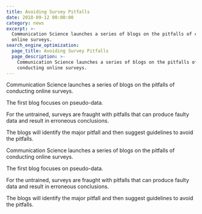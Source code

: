 ```yaml
---
title: Avoiding Survey Pitfalls
date: 2018-09-12 00:00:00
category: news
excerpt: >-
  Communication Science launches a series of blogs on the pitfalls of conducting
  online surveys.
search_engine_optimization:
  page_title: Avoiding Survey Pitfalls
  page_description: >-
    Communication Science launches a series of blogs on the pitfalls of
    conducting online surveys.
---
```


Communication Science launches a series of blogs on the pitfalls of conducting online surveys.&nbsp;

The first blog focuses on pseudo-data.

For the untrained, surveys are fraught with pitfalls that can produce faulty data and result in erroneous conclusions.

The blogs will identify the major pitfall and then suggest guidelines to avoid the pitfalls.

Communication Science launches a series of blogs on the pitfalls of conducting online surveys.

The first blog focuses on pseudo-data.

For the untrained, surveys are fraught with pitfalls that can produce faulty data and result in erroneous conclusions.

The blogs will identify the major pitfall and then suggest guidelines to avoid the pitfalls.&nbsp; &nbsp;